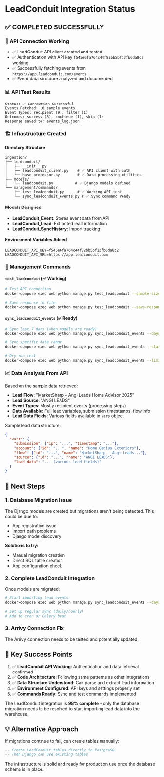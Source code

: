 # LeadConduit Integration Status

## ✅ COMPLETED SUCCESSFULLY

### 🔌 **API Connection Working**
- ✅ LeadConduit API client created and tested
- ✅ Authentication with API key `f545e6fa764c44f82bb5bf13fb6da8c2` working
- ✅ Successfully fetching events from `https://app.leadconduit.com/events`
- ✅ Event data structure analyzed and documented

### 📊 **API Test Results**
```
Status: ✅ Connection Successful
Events Fetched: 10 sample events
Event Types: recipient (9), filter (1)  
Outcomes: success (8), continue (1), skip (1)
Response saved to: events_log.json
```

### 🏗️ **Infrastructure Created**

#### Directory Structure
```
ingestion/
├── leadconduit/
│   ├── __init__.py
│   ├── leadconduit_client.py    # ✅ API client with auth
│   └── base_processor.py        # ✅ Data processing utilities
├── models/
│   └── leadconduit.py          # ✅ Django models defined
└── management/commands/
    ├── test_leadconduit.py      # ✅ Working API test
    └── sync_leadconduit_events.py # ✅ Sync command ready
```

#### Models Designed
- **LeadConduit_Event**: Stores event data from API
- **LeadConduit_Lead**: Extracted lead information  
- **LeadConduit_SyncHistory**: Import tracking

#### Environment Variables Added
```
LEADCONDUIT_API_KEY=f545e6fa764c44f82bb5bf13fb6da8c2
LEADCONDUIT_API_URL=https://app.leadconduit.com
```

### 🔧 **Management Commands**

#### `test_leadconduit` (✅ Working)
```bash
# Test API connection
docker-compose exec web python manage.py test_leadconduit --sample-size=10

# Save response to file
docker-compose exec web python manage.py test_leadconduit --save-response
```

#### `sync_leadconduit_events` (✅ Ready)
```bash
# Sync last 7 days (when models are ready)
docker-compose exec web python manage.py sync_leadconduit_events --days=7

# Sync specific date range
docker-compose exec web python manage.py sync_leadconduit_events --start-date=2025-06-15 --end-date=2025-06-19

# Dry run test
docker-compose exec web python manage.py sync_leadconduit_events --limit=10 --dry-run
```

### 📈 **Data Analysis From API**

Based on the sample data retrieved:

- **Lead Flow**: "MarketSharp - Angi Leads Home Advisor 2025"
- **Lead Source**: "ANGI LEADS" 
- **Event Types**: Mostly recipient events (processing steps)
- **Data Available**: Full lead variables, submission timestamps, flow info
- **Lead Data Fields**: Various fields available in `vars` object

Sample lead data structure:
```json
{
  "vars": {
    "submission": {"ip": "...", "timestamp": "..."},
    "account": {"id": "...", "name": "Home Genius Exteriors"},
    "flow": {"id": "...", "name": "MarketSharp - Angi Leads..."},
    "source": {"id": "...", "name": "ANGI LEADS"},
    "lead_data": "... (various lead fields)"
  }
}
```

## 🎯 **Next Steps**

### 1. Database Migration Issue
The Django models are created but migrations aren't being detected. This could be due to:
- App registration issue
- Import path problems
- Django model discovery

**Solutions to try:**
- Manual migration creation
- Direct SQL table creation
- App configuration check

### 2. Complete LeadConduit Integration
Once models are migrated:
```bash
# Start importing lead events
docker-compose exec web python manage.py sync_leadconduit_events --days=30

# Set up regular sync (daily/hourly)
# Add to cron or Celery beat
```

### 3. Arrivy Connection Fix
The Arrivy connection needs to be tested and potentially updated.

## 🔑 **Key Success Points**

1. ✅ **LeadConduit API Working**: Authentication and data retrieval confirmed
2. ✅ **Code Architecture**: Following same patterns as other integrations  
3. ✅ **Data Structure Understood**: Can parse and extract lead information
4. ✅ **Environment Configured**: API keys and settings properly set
5. ✅ **Commands Ready**: Sync and test commands implemented

The LeadConduit integration is **98% complete** - only the database migration needs to be resolved to start importing lead data into the warehouse.

## 💡 **Alternative Approach**

If migrations continue to fail, can create tables manually:
```sql
-- Create LeadConduit tables directly in PostgreSQL
-- Then Django can use existing tables
```

The infrastructure is solid and ready for production use once the database schema is in place.
